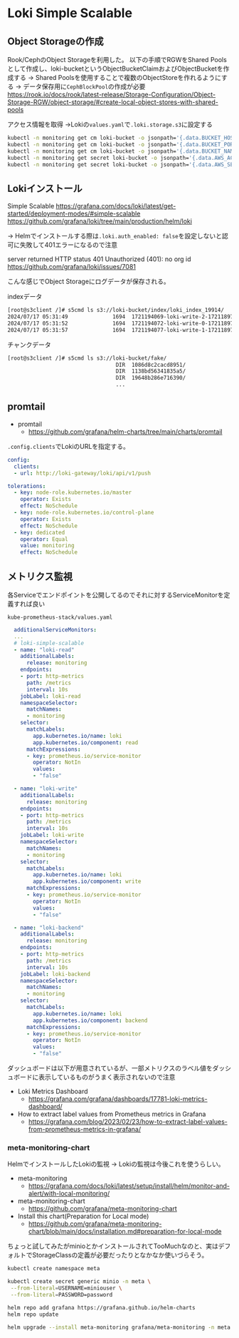 # Loki Simple Scalable
## Object Storageの作成
Rook/CephのObject Storageを利用した。
以下の手順でRGWをShared Poolsとして作成し、loki-bucketというObjectBucketClaimおよびObjectBucketを作成する
-> Shared Poolsを使用することで複数のObjectStoreを作れるようにする
-> データ保存用に`CephBlockPool`の作成が必要
https://rook.io/docs/rook/latest-release/Storage-Configuration/Object-Storage-RGW/object-storage/#create-local-object-stores-with-shared-pools


アクセス情報を取得
->Lokiの`values.yaml`で`.loki.storage.s3`に設定する
```bash
kubectl -n monitoring get cm loki-bucket -o jsonpath='{.data.BUCKET_HOST}'
kubectl -n monitoring get cm loki-bucket -o jsonpath='{.data.BUCKET_PORT}'
kubectl -n monitoring get cm loki-bucket -o jsonpath='{.data.BUCKET_NAME}'
kubectl -n monitoring get secret loki-bucket -o jsonpath='{.data.AWS_ACCESS_KEY_ID}' | base64 --decode
kubectl -n monitoring get secret loki-bucket -o jsonpath='{.data.AWS_SECRET_ACCESS_KEY}' | base64 --decode
```

## Lokiインストール

Simple Scalable
https://grafana.com/docs/loki/latest/get-started/deployment-modes/#simple-scalable
https://github.com/grafana/loki/tree/main/production/helm/loki

-> Helmでインストールする際は`.loki.auth_enabled: false`を設定しないと認可に失敗して401エラーになるので注意

server returned HTTP status 401 Unauthorized (401): no org id 
https://github.com/grafana/loki/issues/7081



こんな感じでObject Storageにログデータが保存される。

indexデータ
```bash
[root@s3client /]# s5cmd ls s3://loki-bucket/index/loki_index_19914/
2024/07/17 05:31:49              1694  1721194069-loki-write-2-1721189793104728590.tsdb.gz
2024/07/17 05:31:52              1694  1721194072-loki-write-0-1721189796116772045.tsdb.gz
2024/07/17 05:31:57              1694  1721194077-loki-write-1-1721189792715960759.tsdb.gz
```

チャンクデータ
```bash
[root@s3client /]# s5cmd ls s3://loki-bucket/fake/
                                  DIR  1086d8c2cacd8951/
                                  DIR  1138bd56341835a5/
                                  DIR  19648b286e716390/
                                  ...
```

## promtail

- promtail
  - https://github.com/grafana/helm-charts/tree/main/charts/promtail

`.config.clients`でLokiのURLを指定する。

```yaml
config:
  clients:
  - url: http://loki-gateway/loki/api/v1/push

tolerations:
  - key: node-role.kubernetes.io/master
    operator: Exists
    effect: NoSchedule
  - key: node-role.kubernetes.io/control-plane
    operator: Exists
    effect: NoSchedule
  - key: dedicated
    operator: Equal
    value: monitoring
    effect: NoSchedule
```

## メトリクス監視
各Serviceでエンドポイントを公開してるのでそれに対するServiceMonitorを定義すれば良い

`kube-prometheus-stack/values.yaml`
```yaml
  additionalServiceMonitors: 
  ...
  # loki-simple-scalable
  - name: "loki-read"
    additionalLabels:
      release: monitoring
    endpoints:
    - port: http-metrics
      path: /metrics
      interval: 10s
    jobLabel: loki-read
    namespaceSelector:
      matchNames:
      - monitoring
    selector:
      matchLabels:
        app.kubernetes.io/name: loki
        app.kubernetes.io/component: read
      matchExpressions:
      - key: prometheus.io/service-monitor
        operator: NotIn
        values:
        - "false"

  - name: "loki-write"
    additionalLabels:
      release: monitoring
    endpoints:
    - port: http-metrics
      path: /metrics
      interval: 10s
    jobLabel: loki-write
    namespaceSelector:
      matchNames:
      - monitoring
    selector:
      matchLabels:
        app.kubernetes.io/name: loki
        app.kubernetes.io/component: write
      matchExpressions:
      - key: prometheus.io/service-monitor
        operator: NotIn
        values:
        - "false"

  - name: "loki-backend"
    additionalLabels:
      release: monitoring
    endpoints:
    - port: http-metrics
      path: /metrics
      interval: 10s
    jobLabel: loki-backend
    namespaceSelector:
      matchNames:
      - monitoring
    selector:
      matchLabels:
        app.kubernetes.io/name: loki
        app.kubernetes.io/component: backend
      matchExpressions:
      - key: prometheus.io/service-monitor
        operator: NotIn
        values:
        - "false"
```

ダッシュボードは以下が用意されているが、一部メトリクスのラベル値をダッシュボードに表示しているものがうまく表示されないので注意
- Loki Metrics Dashboard
  - https://grafana.com/grafana/dashboards/17781-loki-metrics-dashboard/
- How to extract label values from Prometheus metrics in Grafana
  - https://grafana.com/blog/2023/02/23/how-to-extract-label-values-from-prometheus-metrics-in-grafana/


### meta-monitoring-chart
HelmでインストールしたLokiの監視
-> Lokiの監視は今後これを使うらしい。

- meta-monitoring
  - https://grafana.com/docs/loki/latest/setup/install/helm/monitor-and-alert/with-local-monitoring/
- meta-monitoring-chart
  - https://github.com/grafana/meta-monitoring-chart
- Install this chart(Preparation for Local mode)
  - https://github.com/grafana/meta-monitoring-chart/blob/main/docs/installation.md#preparation-for-local-mode


ちょっと試してみたがminioとかインストールされてTooMuchなのと、実はデフォルトでStorageClassの定義が必要だったりとなかなか使いづらそう。

```bash
kubectl create namespace meta

kubectl create secret generic minio -n meta \
 --from-literal=USERNAME=miniouser \
 --from-literal=PASSWORD=password

helm repo add grafana https://grafana.github.io/helm-charts
helm repo update

helm upgrade --install meta-monitoring grafana/meta-monitoring -n meta -f values.yaml 

```